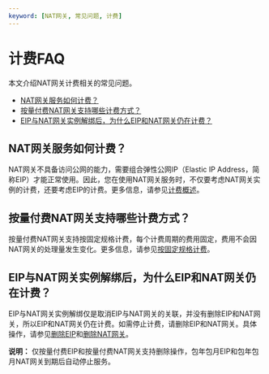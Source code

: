 ```yaml
---
keyword: [NAT网关, 常见问题, 计费]
---
```


# 计费FAQ

本文介绍NAT网关计费相关的常见问题。

-   [NAT网关服务如何计费？](#section_9x9_l8o_gxj)
-   [按量付费NAT网关支持哪些计费方式？](#section_3tw_bpc_d0o)
-   [EIP与NAT网关实例解绑后，为什么EIP和NAT网关仍在计费？](#section_k9h_r41_iol)

## NAT网关服务如何计费？

NAT网关不具备访问公网的能力，需要组合弹性公网IP（Elastic IP Address，简称EIP）才能正常使用。因此，您在使用NAT网关服务时，不仅要考虑NAT网关实例的计费，还要考虑EIP的计费。更多信息，请参见[计费概述](/intl.zh-CN/产品定价/计费概述.md)。

## 按量付费NAT网关支持哪些计费方式？

按量付费NAT网关支持按固定规格计费，每个计费周期的费用固定，费用不会因NAT网关的处理量发生变化。更多信息，请参见[按固定规格计费](/intl.zh-CN/产品定价/按量付费.md)。

## EIP与NAT网关实例解绑后，为什么EIP和NAT网关仍在计费？

EIP与NAT网关实例解绑仅是取消EIP与NAT网关的关联，并没有删除EIP和NAT网关，所以EIP和NAT网关仍在计费。如需停止计费，请删除EIP和NAT网关。具体操作，请参见[删除EIP](/intl.zh-CN/用户指南/管理按量计费实例/释放EIP.md)和[删除NAT网关](/intl.zh-CN/用户指南/NAT网关实例/管理按量付费NAT网关实例/删除NAT网关.md)。

**说明：** 仅按量付费EIP和按量付费NAT网关支持删除操作，包年包月EIP和包年包月NAT网关到期后自动停止服务。

